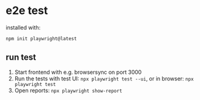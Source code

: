 # e2e test

installed with:

`npm init playwright@latest`

## run test

1. Start frontend with e.g. browsersync on port 3000
2. Run the tests with test UI: `npx playwright test --ui`, or in browser:  `npx playwright test`
3. Open reports: `npx playwright show-report`